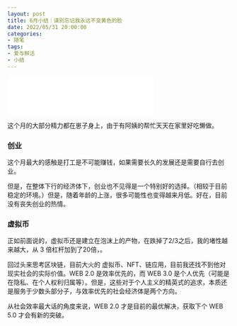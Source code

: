 ```yaml
---
layout: post
title: 6月小结｜请别忘记我永远不变黄色的脸
date: 2022/05/31 20:00:00
categories:
- 随笔
tags:
- 爱与鲜活
- 小结
---
```


<iframe frameborder="no" border="0" marginwidth="0" marginheight="0" width=330 height=86 src="//music.163.com/outchain/player?type=2&id=1959134563&auto=1&height=66"></iframe>

这个月的大部分精力都在崽子身上，由于有阿姨的帮忙天天在家里好吃懒做。

### 创业

这个月最大的感触是打工是不可能赚钱，如果需要长久的发展还是需要自行去创业。

但是，在整体下行的经济体下，创业也不见得是一个特别好的选择。（相较于目前稳定的环境。）但是，随着年龄的上涨，很多可能性也变得越来月低。好在，目前没有丧失创业的热情。

### 虚拟币

正如前面说的，虚拟币还是建立在泡沫上的产物，在跌掉了2/3之后，我的堵性越来越大，从 3 倍杠杆加到了20倍，。

回过头来思考区块链，目前大火的 虚拟币、NFT、链应用，目前我还找不到他对现实社会的实际价值。WEB 2.0 是效率优先的，而 WEB 3.0 是个人优先（可能是在隐私、在个人权利归属等）。但是，这些对于个人主义的精英式的追求，本质还是服务于少数头部分子，与效率优先的社会经济体是两个方向。

从社会效率最大话的角度来说，WEB 2.0 才是目前的最优解决，获取下个 WEB 5.0 才会有新的突破。